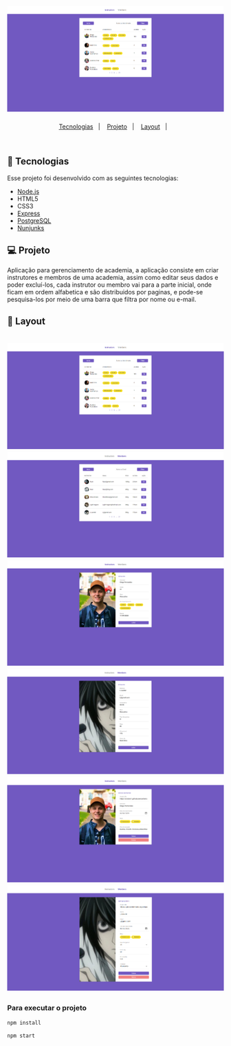 <h1 align="center">
    <img alt="Gerenciador-de-Academia" title="Gerenciador-de-Academia" src=".github/menu-instructors.PNG" />
</h1>

<p align="center">
  <a href="#-tecnologias">Tecnologias</a>&nbsp;&nbsp;&nbsp;|&nbsp;&nbsp;&nbsp;
  <a href="#-projeto">Projeto</a>&nbsp;&nbsp;&nbsp;|&nbsp;&nbsp;&nbsp;
  <a href="#-layout">Layout</a>&nbsp;&nbsp;&nbsp;|&nbsp;&nbsp;&nbsp;
</p>

<br>

## 🚀 Tecnologias

Esse projeto foi desenvolvido com as seguintes tecnologias:

- [Node.js](https://nodejs.org/en/)
- HTML5
- CSS3
- [Express](https://expressjs.com/pt-br/)
- [PostgreSQL](https://www.postgresql.org/)
- [Nunjunks](https://mozilla.github.io/nunjucks/)

## 💻 Projeto

Aplicação para gerenciamento de academia, a aplicação consiste em criar instrutores e membros de uma academia, assim como editar seus dados e poder excluí-los, cada instrutor ou membro vai para a parte inicial, onde ficam em ordem alfabetica e são distribuidos por paginas, e pode-se pesquisa-los por meio de uma barra que filtra por nome ou e-mail.

## 🔖 Layout

<h1 align="center">
    <img alt="Menu-dos-Instrutores" title="Menu-dos-Instrutores" src=".github/menu-instructors.PNG"/>
    <img alt="Menu-dos-Membros" title="Menu-dos-Membros" src=".github/menu-members.PNG" />
    <img alt="Instrutor" title="Instrutor" src=".github/instructor.PNG" />
    <img alt="Membro" title="Membro" src=".github/member.PNG" />
    <img alt="Editor-dos-Instrutores" title="Editor-dos-Instrutores" src=".github/edit-instructor.PNG" />
    <img alt="Editor-dos-Membros" title="Editor-dos-Membros" src=".github/edit-member.PNG" />
</h1>

### Para executar o projeto

```
npm install
```

```
npm start
```
